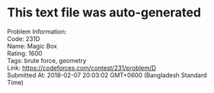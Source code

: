 # This text file was auto-generated  
  
Problem Information:  
Code: 231D  
Name: Magic Box  
Rating: 1600  
Tags: brute force, geometry  
Link: https://codeforces.com/contest/231/problem/D  
Submitted At: 2018-02-07 20:03:02 GMT+0600 (Bangladesh Standard Time)  
